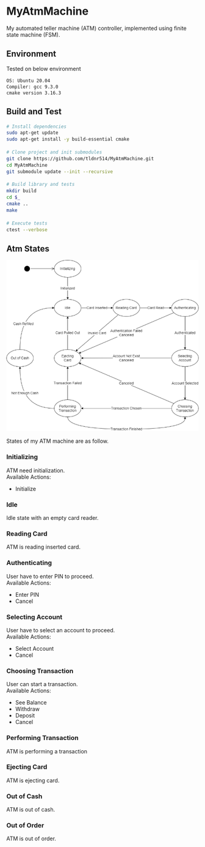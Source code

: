 # MyAtmMachine
My automated teller machine (ATM) controller, implemented using finite state machine (FSM).

## Environment
Tested on below environment
```
OS: Ubuntu 20.04
Compiler: gcc 9.3.0
cmake version 3.16.3
```

## Build and Test
```bash
# Install dependencies
sudo apt-get update
sudo apt-get install -y build-essential cmake

# Clone project and init submodules
git clone https://github.com/tldnr514/MyAtmMachine.git
cd MyAtmMachine
git submodule update --init --recursive

# Build library and tests
mkdir build
cd $_
cmake ..
make

# Execute tests
ctest --verbose
```

## Atm States
![AtmStateDiagram](figures/AtmStateDiagram.png)

States of my ATM machine are as follow.  
### Initializing
ATM need initialization.  
Available Actions:
* Initialize

### Idle
Idle state with an empty card reader.  
  
### Reading Card
ATM is reading inserted card.

### Authenticating
User have to enter PIN to proceed.  
Available Actions:
* Enter PIN
* Cancel

### Selecting Account
User have to select an account to proceed.  
Available Actions:
* Select Account
* Cancel

### Choosing Transaction
User can start a transaction.  
Available Actions:
* See Balance
* Withdraw
* Deposit
* Cancel

### Performing Transaction
ATM is performing a transaction

### Ejecting Card
ATM is ejecting card.  

### Out of Cash
ATM is out of cash.

### Out of Order
ATM is out of order.